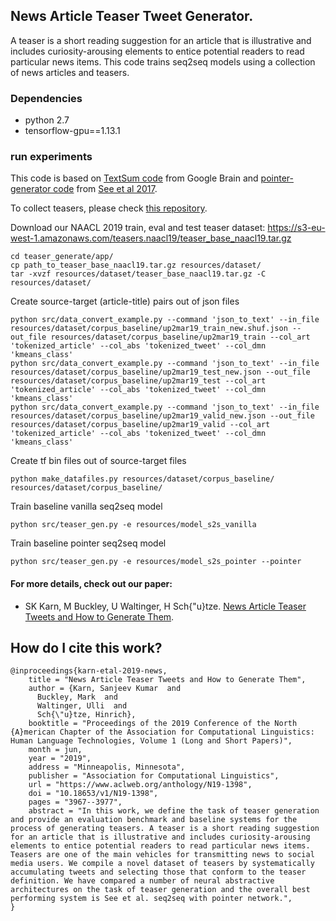 ## News Article Teaser Tweet Generator.
A teaser is a short reading suggestion for an article that is illustrative and includes curiosity-arousing elements to entice potential readers to read particular news items.
This code trains seq2seq models using a collection of news articles and teasers.

### Dependencies
* python 2.7
* tensorflow-gpu==1.13.1

### run experiments
This code is based on [TextSum code](https://github.com/tensorflow/models/tree/master/textsum) from Google Brain and [pointer-generator code](https://github.com/abisee/pointer-generator) from [See et al 2017](https://arxiv.org/abs/1704.04368).

To collect teasers, please check [this repository](https://github.com/sanjeevkrn/teaser_collect).

Download our NAACL 2019 train, eval and test teaser dataset:
https://s3-eu-west-1.amazonaws.com/teasers.naacl19/teaser_base_naacl19.tar.gz

```
cd teaser_generate/app/
cp path_to_teaser_base_naacl19.tar.gz resources/dataset/
tar -xvzf resources/dataset/teaser_base_naacl19.tar.gz -C resources/dataset/
```
Create source-target (article-title) pairs out of json files
```
python src/data_convert_example.py --command 'json_to_text' --in_file resources/dataset/corpus_baseline/up2mar19_train_new.shuf.json --out_file resources/dataset/corpus_baseline/up2mar19_train --col_art 'tokenized_article' --col_abs 'tokenized_tweet' --col_dmn 'kmeans_class'
python src/data_convert_example.py --command 'json_to_text' --in_file resources/dataset/corpus_baseline/up2mar19_test_new.json --out_file resources/dataset/corpus_baseline/up2mar19_test --col_art 'tokenized_article' --col_abs 'tokenized_tweet' --col_dmn 'kmeans_class'
python src/data_convert_example.py --command 'json_to_text' --in_file resources/dataset/corpus_baseline/up2mar19_valid_new.json --out_file resources/dataset/corpus_baseline/up2mar19_valid --col_art 'tokenized_article' --col_abs 'tokenized_tweet' --col_dmn 'kmeans_class'
```
Create tf bin files out of source-target files
```
python make_datafiles.py resources/dataset/corpus_baseline/ resources/dataset/corpus_baseline/
```
Train baseline vanilla seq2seq model
```
python src/teaser_gen.py -e resources/model_s2s_vanilla
```
Train baseline pointer seq2seq model
```
python src/teaser_gen.py -e resources/model_s2s_pointer --pointer
```  
#### For more details, check out our paper:
- SK Karn, M Buckley, U Waltinger, H Sch{\"u}tze. [News Article Teaser Tweets and How to Generate Them](https://www.aclweb.org/anthology/N19-1398.pdf).

## How do I cite this work?
```
@inproceedings{karn-etal-2019-news,
    title = "News Article Teaser Tweets and How to Generate Them",
    author = {Karn, Sanjeev Kumar  and
      Buckley, Mark  and
      Waltinger, Ulli  and
      Sch{\"u}tze, Hinrich},
    booktitle = "Proceedings of the 2019 Conference of the North {A}merican Chapter of the Association for Computational Linguistics: Human Language Technologies, Volume 1 (Long and Short Papers)",
    month = jun,
    year = "2019",
    address = "Minneapolis, Minnesota",
    publisher = "Association for Computational Linguistics",
    url = "https://www.aclweb.org/anthology/N19-1398",
    doi = "10.18653/v1/N19-1398",
    pages = "3967--3977",
    abstract = "In this work, we define the task of teaser generation and provide an evaluation benchmark and baseline systems for the process of generating teasers. A teaser is a short reading suggestion for an article that is illustrative and includes curiosity-arousing elements to entice potential readers to read particular news items. Teasers are one of the main vehicles for transmitting news to social media users. We compile a novel dataset of teasers by systematically accumulating tweets and selecting those that conform to the teaser definition. We have compared a number of neural abstractive architectures on the task of teaser generation and the overall best performing system is See et al. seq2seq with pointer network.",
}
```